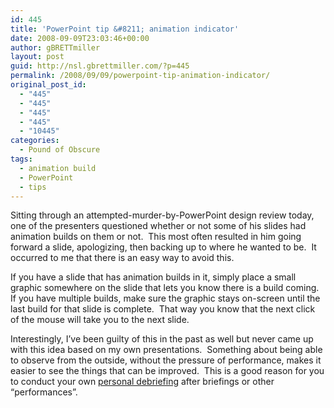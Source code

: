 ```yaml
---
id: 445
title: 'PowerPoint tip &#8211; animation indicator'
date: 2008-09-09T23:03:46+00:00
author: gBRETTmiller
layout: post
guid: http://nsl.gbrettmiller.com/?p=445
permalink: /2008/09/09/powerpoint-tip-animation-indicator/
original_post_id:
  - "445"
  - "445"
  - "445"
  - "445"
  - "10445"
categories:
  - Pound of Obscure
tags:
  - animation build
  - PowerPoint
  - tips
---
```

Sitting through an attempted-murder-by-PowerPoint design review today, one of the presenters questioned whether or not some of his slides had animation builds on them or not.  This most often resulted in him going forward a slide, apologizing, then backing up to where he wanted to be.  It occurred to me that there is an easy way to avoid this.

If you have a slide that has animation builds in it, simply place a small graphic somewhere on the slide that lets you know there is a build coming.  If you have multiple builds, make sure the graphic stays on-screen until the last build for that slide is complete.  That way you know that the next click of the mouse will take you to the next slide.

Interestingly, I&#8217;ve been guilty of this in the past as well but never came up with this idea based on my own presentations.  Something about being able to observe from the outside, without the pressure of performance, makes it easier to see the things that can be improved.  This is a good reason for you to conduct your own [personal debriefing](http://feeds.feedburner.com/~r/typepad/michelemartin/thebambooprojectblog/~3/383111004/debriefing-your.html) after briefings or other &#8220;performances&#8221;.